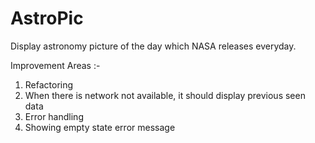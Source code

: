 # AstroPic
Display astronomy picture of the day which NASA releases everyday.

Improvement Areas :-
1. Refactoring 
2. When there is network not available, it should display previous seen data
3. Error handling
4. Showing empty state error message

